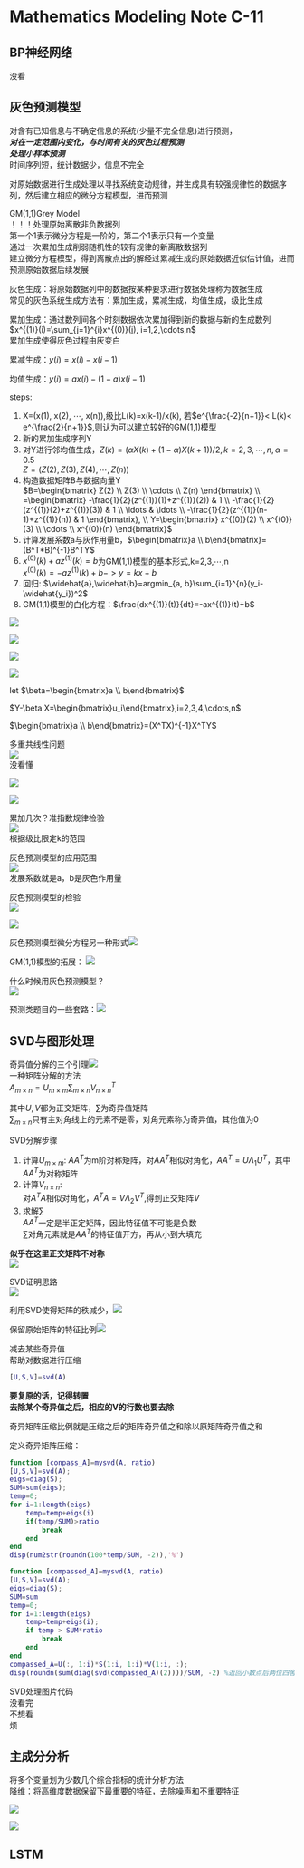 # Mathematics Modeling Note C-11
## BP神经网络
没看

## 灰色预测模型
对含有已知信息与不确定信息的系统(少量不完全信息)进行预测，  
***对在一定范围内变化，与时间有关的灰色过程预测***  
***处理小样本预测***  
时间序列短，统计数据少，信息不完全  

对原始数据进行生成处理以寻找系统变动规律，并生成具有较强规律性的数据序列，然后建立相应的微分方程模型，进而预测  

GM(1,1)Grey Model  
！！！处理原始离散非负数据列  
第一个1表示微分方程是一阶的，第二个1表示只有一个变量  
通过一次累加生成削弱随机性的较有规律的新离散数据列  
建立微分方程模型，得到离散点出的解经过累减生成的原始数据近似估计值，进而预测原始数据后续发展  

灰色生成：将原始数据列中的数据按某种要求进行数据处理称为数据生成  
常见的灰色系统生成方法有：累加生成，累减生成，均值生成，级比生成  

累加生成：通过数列间各个时刻数据依次累加得到新的数据与新的生成数列  
$x^{(1)}(i)=\sum_{j=1}^{i}x^{(0)}(j), i=1,2,\cdots,n$  
累加生成使得灰色过程由灰变白  

累减生成：$y(i)=x(i)-x(i-1)$  

均值生成：$y(i)=ax(i)-(1-a)x(i-1)$  

steps:  
1. X=(x(1), x(2), $\cdots$, x(n)),级比L(k)=x(k-1)/x(k), 若$e^{\frac{-2}{n+1}}< L(k)< e^{\frac{2}{n+1}}$,则认为可以建立较好的GM(1,1)模型  
2. 新的累加生成序列Y  
3. 对Y进行邻均值生成，$Z(k)=(\alpha X(k)+(1-\alpha)X(k+1))/2,k=2,3,\cdots,n,\alpha=0.5$  
$Z=(Z(2),Z(3),Z(4),\cdots,Z(n))$  
4. 构造数据矩阵B与数据向量Y  
$B=\begin{bmatrix}
Z(2) \\
Z(3) \\
\cdots \\
Z(n)
\end{bmatrix}  \\  
=\begin{bmatrix}
-\frac{1}{2}(z^{(1)}(1)+z^{(1)}(2)) & 1 \\
-\frac{1}{2}(z^{(1)}(2)+z^{(1)}(3)) & 1 \\
\ldots & \ldots \\
-\frac{1}{2}(z^{(1)}(n-1)+z^{(1)}(n)) & 1
\end{bmatrix},  \\
Y=\begin{bmatrix}
x^{(0)}(2) \\
x^{(0)}(3) \\
\cdots \\
x^{(0)}(n)
\end{bmatrix}$  
5. 计算发展系数a与灰作用量b，$\begin{bmatrix}a \\ b\end{bmatrix}=(B^T*B)^{-1}B^TY$  
6. $x^{(0)}(k)+az^{(1)}(k)=b$为GM(1,1)模型的基本形式,k=2,3,$\cdots$,n  
$x^{(0)}(k)=-az^{(1)}(k)+b->y=kx+b$  
7. 回归: $\widehat{a},\widehat{b}=argmin_{a, b}\sum_{i=1}^{n}(y_i-\widehat{y_i})^2$  
8. GM(1,1)模型的白化方程：$\frac{dx^{(1)}(t)}{dt}=-ax^{(1)}(t)+b$  

![](./picture/1706586669141.png)  

![](./picture/1706586762513.png)  

![](./picture/1706586783586.png)  

![](./picture/1706586801634.png)  

let $\beta=\begin{bmatrix}a \\ b\end{bmatrix}$  

$Y-\beta X=\begin{bmatrix}u_i\end{bmatrix},i=2,3,4,\cdots,n$   

$\begin{bmatrix}a \\ b\end{bmatrix}=(X^TX)^{-1}X^TY$  

多重共线性问题  
![](./picture/1706589344272.png)  
没看懂  

![](./picture/1706589453377.png)  

![](./picture/1706590552136.png)

累加几次？准指数规律检验  
![](./picture/1706591024579.png)  
根据级比限定k的范围  

灰色预测模型的应用范围  
![](./picture/1706591300527.png)  
发展系数就是a，b是灰色作用量  

灰色预测模型的检验  
![](./picture/1706591496242.png)  

![](./picture/1706600490180.png)  

灰色预测模型微分方程另一种形式![](./picture/1706600761791.png)  
 
GM(1,1)模型的拓展：
![](./picture/1706601529981.png)  

什么时候用灰色预测模型？  
![](./picture/1706601606954.png)  

预测类题目的一些套路：![](./picture/1706601698760.png)  

## SVD与图形处理 
奇异值分解的三个引理![](./picture/1706602030505.png)  
一种矩阵分解的方法  
$A_{m\times n}=U_{m\times m}\sum_{m\times n}V^T_{n\times n}$  

其中$U,V$都为正交矩阵，$\sum$为奇异值矩阵  
$\sum_{m\times n}$只有主对角线上的元素不是零，对角元素称为奇异值，其他值为0  

SVD分解步骤  
1. 计算$U_{m\times m}$:
$AA^T$为m阶对称矩阵，对$AA^T$相似对角化，$AA^T=U\Lambda_1 U^T$，其中$AA^T$为对称矩阵  
2. 计算$V_{n\times n}$:  
对$A^TA$相似对角化，$A^TA=V\Lambda_2V^T$,得到正交矩阵$V$  
3. 求解$\sum$  
$AA^T$一定是半正定矩阵，因此特征值不可能是负数   
$\sum$对角元素就是$AA^T$的特征值开方，再从小到大填充  
 
**似乎在这里正交矩阵不对称**  
![](./picture/1706610664692.png)  

SVD证明思路  
![](./picture/1706611077549.png)  

利用SVD使得矩阵的秩减少，![](./picture/1706611197563.png)  

保留原始矩阵的特征比例![](./picture/1706611430974.png) 

减去某些奇异值  
帮助对数据进行压缩  

```MATLAB
[U,S,V]=svd(A)
```
**要复原的话，记得转置**  
**去除某个奇异值之后，相应的V的行数也要去除**  

奇异矩阵压缩比例就是压缩之后的矩阵奇异值之和除以原矩阵奇异值之和  

定义奇异矩阵压缩：  
```MATLAB
function [conpass_A]=mysvd(A, ratio)
[U,S,V]=svd(A);
eigs=diag(S);
SUM=sum(eigs);
temp=0;
for i=1:length(eigs)
    temp=temp+eigs(i)
    if(temp/SUM)>ratio
        break
    end
end
disp(num2str(roundn(100*temp/SUM, -2)),'%')
```

```MATLAB
function [compassed_A]=mysvd(A, ratio)
[U,S,V]=svd(A);
eigs=diag(S);
SUM=sum
temp=0;
for i=1:length(eigs)
    temp=temp+eigs(i);
    if temp > SUM*ratio
        break
    end
end
compassed_A=U(:, 1:i)*S(1:i, 1:i)*V(1:i, :);
disp(roundn(sum(diag(svd(compassed_A)(2))))/SUM, -2) %返回小数点后两位四舍五入的值
```  
SVD处理图片代码  
没看完   
不想看  
烦  

## 主成分分析
将多个变量划为少数几个综合指标的统计分析方法  
降维：将高维度数据保留下最重要的特征，去除噪声和不重要特征    

![](./picture/1706623096462.png)  

![](./picture/1706623209012.png)  


## LSTM


